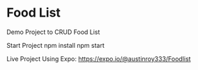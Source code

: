 # Food List



Demo Project to CRUD Food List

Start Project
npm install
npm start

Live Project Using Expo:
https://expo.io/@austinroy333/Foodlist
